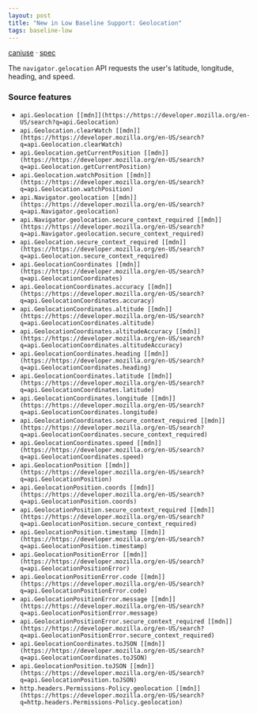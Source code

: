 ```yaml
---
layout: post
title: "New in Low Baseline Support: Geolocation"
tags: baseline-low
---
```


[caniuse](https://caniuse.com/?search=geolocation) · [spec](https://w3c.github.io/geolocation/)

The `navigator.gelocation` API requests the user's latitude, longitude, heading, and speed.

### Source features

- ``api.Geolocation [[mdn]](https://https://developer.mozilla.org/en-US/search?q=api.Geolocation)``
- ``api.Geolocation.clearWatch [[mdn]](https://https://developer.mozilla.org/en-US/search?q=api.Geolocation.clearWatch)``
- ``api.Geolocation.getCurrentPosition [[mdn]](https://https://developer.mozilla.org/en-US/search?q=api.Geolocation.getCurrentPosition)``
- ``api.Geolocation.watchPosition [[mdn]](https://https://developer.mozilla.org/en-US/search?q=api.Geolocation.watchPosition)``
- ``api.Navigator.geolocation [[mdn]](https://https://developer.mozilla.org/en-US/search?q=api.Navigator.geolocation)``
- ``api.Navigator.geolocation.secure_context_required [[mdn]](https://https://developer.mozilla.org/en-US/search?q=api.Navigator.geolocation.secure_context_required)``
- ``api.Geolocation.secure_context_required [[mdn]](https://https://developer.mozilla.org/en-US/search?q=api.Geolocation.secure_context_required)``
- ``api.GeolocationCoordinates [[mdn]](https://https://developer.mozilla.org/en-US/search?q=api.GeolocationCoordinates)``
- ``api.GeolocationCoordinates.accuracy [[mdn]](https://https://developer.mozilla.org/en-US/search?q=api.GeolocationCoordinates.accuracy)``
- ``api.GeolocationCoordinates.altitude [[mdn]](https://https://developer.mozilla.org/en-US/search?q=api.GeolocationCoordinates.altitude)``
- ``api.GeolocationCoordinates.altitudeAccuracy [[mdn]](https://https://developer.mozilla.org/en-US/search?q=api.GeolocationCoordinates.altitudeAccuracy)``
- ``api.GeolocationCoordinates.heading [[mdn]](https://https://developer.mozilla.org/en-US/search?q=api.GeolocationCoordinates.heading)``
- ``api.GeolocationCoordinates.latitude [[mdn]](https://https://developer.mozilla.org/en-US/search?q=api.GeolocationCoordinates.latitude)``
- ``api.GeolocationCoordinates.longitude [[mdn]](https://https://developer.mozilla.org/en-US/search?q=api.GeolocationCoordinates.longitude)``
- ``api.GeolocationCoordinates.secure_context_required [[mdn]](https://https://developer.mozilla.org/en-US/search?q=api.GeolocationCoordinates.secure_context_required)``
- ``api.GeolocationCoordinates.speed [[mdn]](https://https://developer.mozilla.org/en-US/search?q=api.GeolocationCoordinates.speed)``
- ``api.GeolocationPosition [[mdn]](https://https://developer.mozilla.org/en-US/search?q=api.GeolocationPosition)``
- ``api.GeolocationPosition.coords [[mdn]](https://https://developer.mozilla.org/en-US/search?q=api.GeolocationPosition.coords)``
- ``api.GeolocationPosition.secure_context_required [[mdn]](https://https://developer.mozilla.org/en-US/search?q=api.GeolocationPosition.secure_context_required)``
- ``api.GeolocationPosition.timestamp [[mdn]](https://https://developer.mozilla.org/en-US/search?q=api.GeolocationPosition.timestamp)``
- ``api.GeolocationPositionError [[mdn]](https://https://developer.mozilla.org/en-US/search?q=api.GeolocationPositionError)``
- ``api.GeolocationPositionError.code [[mdn]](https://https://developer.mozilla.org/en-US/search?q=api.GeolocationPositionError.code)``
- ``api.GeolocationPositionError.message [[mdn]](https://https://developer.mozilla.org/en-US/search?q=api.GeolocationPositionError.message)``
- ``api.GeolocationPositionError.secure_context_required [[mdn]](https://https://developer.mozilla.org/en-US/search?q=api.GeolocationPositionError.secure_context_required)``
- ``api.GeolocationCoordinates.toJSON [[mdn]](https://https://developer.mozilla.org/en-US/search?q=api.GeolocationCoordinates.toJSON)``
- ``api.GeolocationPosition.toJSON [[mdn]](https://https://developer.mozilla.org/en-US/search?q=api.GeolocationPosition.toJSON)``
- ``http.headers.Permissions-Policy.geolocation [[mdn]](https://https://developer.mozilla.org/en-US/search?q=http.headers.Permissions-Policy.geolocation)``
